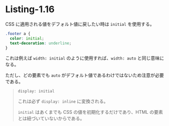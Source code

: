 # Listing-1.16

CSS に適用される値をデフォルト値に戻したい時は `initial` を使用する。

```css
.footer a {
  color: initial;
  text-decoration: underline;
}
```

これは例えば `width: initial` のように使用すれば、`width: auto` と同じ意味になる。

ただし、どの要素でも `auto` がデフォルト値であるわけではないため注意が必要である。

> `display: initial`
>
> これは必ず `display: inline` に変換される。
>
> `initial` はあくまでも CSS の値を初期化するだけであり、HTML の要素とは紐づいていないからである。
